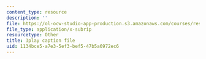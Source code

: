 ```yaml
---
content_type: resource
description: ''
file: https://ol-ocw-studio-app-production.s3.amazonaws.com/courses/res-10-s95-physics-of-covid-19-transmission-fall-2020/1134bce5a7e35ef3bef547b5a6972ec6_-Yt7LQ4k1IU.vtt
file_type: application/x-subrip
resourcetype: Other
title: 3play caption file
uid: 1134bce5-a7e3-5ef3-bef5-47b5a6972ec6
---
```

